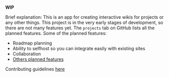 **WIP**

Brief explanation: This is an app for creating interactive wikis for projects or any other things. This project is in the very early stages of development, so there are not many features yet. The `projects` tab on GitHub lists all the planned features. Some of the planned features:

- Roadmap planning
- Ability to selfhost so you can integrate easily with existing sites
- Collaboration
- [Others planned features](https://github.com/users/LukaHietala/projects/9?query=is%3Aopen+sort%3Aupdated-desc)

Contributing guidelines [here](https://github.com/LukaHietala/create-wiki/blob/main/CONTRIBUTING.md)
